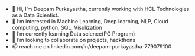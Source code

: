 - 👋 Hi, I’m Deepam Purkayastha, currently working with HCL Technologies as a Data Scientist.
- 👀 I’m interested in Machine Learning, Deep learning, NLP, Cloud computing, python, SQL, Visulization
- 🌱 I’m currently learning Data science(PG Program)
- 💞️ I’m looking to collaborate on projects, hackthons
- 📫 reach me on linkedin.com/in/deepam-purkayastha-779079100

<!---
DP1790/DP1790 is a ✨ special ✨ repository because its `README.md` (this file) appears on your GitHub profile.
You can click the Preview link to take a look at your changes.
--->
